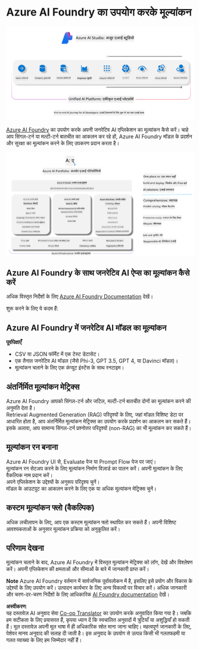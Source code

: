 <!--
CO_OP_TRANSLATOR_METADATA:
{
  "original_hash": "7b4235159486df4000e16b7b46ddfec3",
  "translation_date": "2025-07-16T22:29:50+00:00",
  "source_file": "md/01.Introduction/05/AIFoundry.md",
  "language_code": "hi"
}
-->
# **Azure AI Foundry का उपयोग करके मूल्यांकन**

![aistudo](../../../../../translated_images/AIFoundry.9e0b513e999a1c5aa227e4c7028b5ff9a6cb712e6613c696705445ee4ca8f35d.hi.png)

[Azure AI Foundry](https://ai.azure.com?WT.mc_id=aiml-138114-kinfeylo) का उपयोग करके अपनी जनरेटिव AI एप्लिकेशन का मूल्यांकन कैसे करें। चाहे आप सिंगल-टर्न या मल्टी-टर्न बातचीत का आकलन कर रहे हों, Azure AI Foundry मॉडल के प्रदर्शन और सुरक्षा का मूल्यांकन करने के लिए उपकरण प्रदान करता है।

![aistudo](../../../../../translated_images/AIPortfolio.69da59a8e1eaa70f2bab1836c11a69fc97e59f1b1b4154ce5e58bc589d278047.hi.png)

## Azure AI Foundry के साथ जनरेटिव AI ऐप्स का मूल्यांकन कैसे करें
अधिक विस्तृत निर्देशों के लिए [Azure AI Foundry Documentation](https://learn.microsoft.com/azure/ai-studio/how-to/evaluate-generative-ai-app?WT.mc_id=aiml-138114-kinfeylo) देखें।

शुरू करने के लिए ये कदम हैं:

## Azure AI Foundry में जनरेटिव AI मॉडल का मूल्यांकन

**पूर्वापेक्षाएँ**

- CSV या JSON फॉर्मेट में एक टेस्ट डेटासेट।
- एक तैनात जनरेटिव AI मॉडल (जैसे Phi-3, GPT 3.5, GPT 4, या Davinci मॉडल)।
- मूल्यांकन चलाने के लिए एक कंप्यूट इंस्टेंस के साथ रनटाइम।

## अंतर्निर्मित मूल्यांकन मेट्रिक्स

Azure AI Foundry आपको सिंगल-टर्न और जटिल, मल्टी-टर्न बातचीत दोनों का मूल्यांकन करने की अनुमति देता है।  
Retrieval Augmented Generation (RAG) परिदृश्यों के लिए, जहां मॉडल विशिष्ट डेटा पर आधारित होता है, आप अंतर्निर्मित मूल्यांकन मेट्रिक्स का उपयोग करके प्रदर्शन का आकलन कर सकते हैं।  
इसके अलावा, आप सामान्य सिंगल-टर्न प्रश्नोत्तर परिदृश्यों (non-RAG) का भी मूल्यांकन कर सकते हैं।

## मूल्यांकन रन बनाना

Azure AI Foundry UI से, Evaluate पेज या Prompt Flow पेज पर जाएं।  
मूल्यांकन रन सेटअप करने के लिए मूल्यांकन निर्माण विज़ार्ड का पालन करें। अपनी मूल्यांकन के लिए वैकल्पिक नाम प्रदान करें।  
अपने एप्लिकेशन के उद्देश्यों के अनुरूप परिदृश्य चुनें।  
मॉडल के आउटपुट का आकलन करने के लिए एक या अधिक मूल्यांकन मेट्रिक्स चुनें।

## कस्टम मूल्यांकन फ्लो (वैकल्पिक)

अधिक लचीलापन के लिए, आप एक कस्टम मूल्यांकन फ्लो स्थापित कर सकते हैं। अपनी विशिष्ट आवश्यकताओं के अनुसार मूल्यांकन प्रक्रिया को अनुकूलित करें।

## परिणाम देखना

मूल्यांकन चलाने के बाद, Azure AI Foundry में विस्तृत मूल्यांकन मेट्रिक्स को लॉग, देखें और विश्लेषण करें। अपनी एप्लिकेशन की क्षमताओं और सीमाओं के बारे में जानकारी प्राप्त करें।

**Note** Azure AI Foundry वर्तमान में सार्वजनिक पूर्वावलोकन में है, इसलिए इसे प्रयोग और विकास के उद्देश्यों के लिए उपयोग करें। उत्पादन कार्यभार के लिए अन्य विकल्पों पर विचार करें। अधिक जानकारी और चरण-दर-चरण निर्देशों के लिए आधिकारिक [AI Foundry documentation](https://learn.microsoft.com/azure/ai-studio/?WT.mc_id=aiml-138114-kinfeylo) देखें।

**अस्वीकरण**:  
यह दस्तावेज़ AI अनुवाद सेवा [Co-op Translator](https://github.com/Azure/co-op-translator) का उपयोग करके अनुवादित किया गया है। जबकि हम सटीकता के लिए प्रयासरत हैं, कृपया ध्यान दें कि स्वचालित अनुवादों में त्रुटियाँ या अशुद्धियाँ हो सकती हैं। मूल दस्तावेज़ अपनी मूल भाषा में ही अधिकारिक स्रोत माना जाना चाहिए। महत्वपूर्ण जानकारी के लिए, पेशेवर मानव अनुवाद की सलाह दी जाती है। इस अनुवाद के उपयोग से उत्पन्न किसी भी गलतफहमी या गलत व्याख्या के लिए हम जिम्मेदार नहीं हैं।